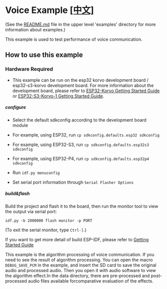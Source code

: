 # Voice Example [[中文]](./README_cn.md)



(See the [README.md](../README.md) file in the upper level 'examples' directory for more information about examples.)

This example is used to test performance of voice communication.


## How to use this example

### Hardware Required

- This example can be run on the esp32 korvo development board / esp32-s3-korvo development board. For more information about the development board, please refer to  [ESP32-Korvo Getting Started Guide](https://github.com/espressif/esp-skainet/blob/master/docs/en/hw-reference/esp32/user-guide-esp32-korvo-v1.1.md) or [ESP32-S3-Korvo-1 Getting Started Guide](https://github.com/espressif/esp-skainet/blob/master/docs/en/hw-reference/esp32s3/user-guide-korvo-1.md).


##### configure

* Select the default sdkconfig according to the development board module

- For example, using ESP32, run `cp sdkconfig.defaults.esp32 sdkconfig`

- For example, using ESP32-S3, run `cp sdkconfig.defaults.esp32s3 sdkconfig`

- For example, using ESP32-P4, run `cp sdkconfig.defaults.esp32p4 sdkconfig`

* Run  `idf.py menuconfig`

* Set serial port information through `Serial Flasher Options`

##### build&flash

Build the project and flash it to the board, then run the monitor tool to view the output via serial port:

```
idf.py -b 2000000 flash monitor -p PORT
```

(To exit the serial monitor, type ``Ctrl-]``.)

If you want to get more detail of build ESP-IDF, please refer to [Getting Started Guide](https://docs.espressif.com/projects/esp-idf/en/stable/get-started-cmake/index.html)

This example is the algorithm processing of voice communication. If you need to see the result of algorithm processing. You can open the macro `DEBUG_SAVE_PCM` in the example, and insert the SD card to save the original audio and processed audio. Then you open it with audio software to view the algorithm effect.In the data directory, there are ​​pre-processed and post-processed audio files​​ available for ​​comparative evaluation of the effects​​.
